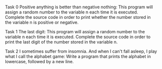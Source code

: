 Task 0 Positive anything is better than negative nothing:
This program will assign a random number to the variable n each time it is executed. Complete the source code in order to print whether the number stored in the variable n is positive or negative.

Task 1 The last digit:
This program will assign a random number to the variable n each time it is executed. Complete the source code in order to print the last digit of the number stored in the variable n.

Task 2 I sometimes suffer from insomnia. And when I can't fall asleep, I play what I call the alphabet game:
Write a program that prints the alphabet in lowercase, followed by a new line.


